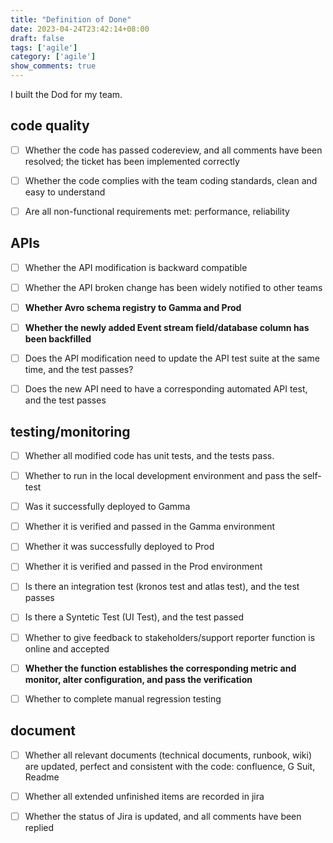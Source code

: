 ```yaml
---
title: "Definition of Done"
date: 2023-04-24T23:42:14+08:00
draft: false
tags: ['agile']
category: ['agile']
show_comments: true
---
```


I built the Dod for my team.

## code quality



- [ ] Whether the code has passed codereview, and all comments have been resolved; the ticket has been implemented correctly



- [ ] Whether the code complies with the team coding standards, clean and easy to understand



- [ ] Are all non-functional requirements met: performance, reliability

## APIs



- [ ] Whether the API modification is backward compatible



- [ ] Whether the API broken change has been widely notified to other teams



- [ ] **Whether Avro schema registry to Gamma and Prod**



- [ ] **Whether the newly added Event stream field/database column has been backfilled**



- [ ] Does the API modification need to update the API test suite at the same time, and the test passes?



- [ ] Does the new API need to have a corresponding automated API test, and the test passes

## testing/monitoring



- [ ] Whether all modified code has unit tests, and the tests pass.



- [ ] Whether to run in the local development environment and pass the self-test



- [ ] Was it successfully deployed to Gamma



- [ ] Whether it is verified and passed in the Gamma environment



- [ ] Whether it was successfully deployed to Prod



- [ ] Whether it is verified and passed in the Prod environment



- [ ] Is there an integration test (kronos test and atlas test), and the test passes



- [ ] Is there a Syntetic Test (UI Test), and the test passed



- [ ] Whether to give feedback to stakeholders/support reporter function is online and accepted



- [ ] **Whether the function establishes the corresponding metric and monitor, alter configuration, and pass the verification**



- [ ] Whether to complete manual regression testing

## document



- [ ] Whether all relevant documents (technical documents, runbook, wiki) are updated, perfect and consistent with the code: confluence, G Suit, Readme



- [ ] Whether all extended unfinished items are recorded in jira



- [ ] Whether the status of Jira is updated, and all comments have been replied

